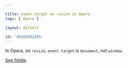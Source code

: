```yaml
---

title: event.target on resize in Opera
tags: [ Opera ]

layout: default

id: '46202492495'
---
```


In Opera, on `resize`, `event.target` is `document`, not `window`.

[See fiddle](http://jsfiddle.net/desandro/dCug7/).
